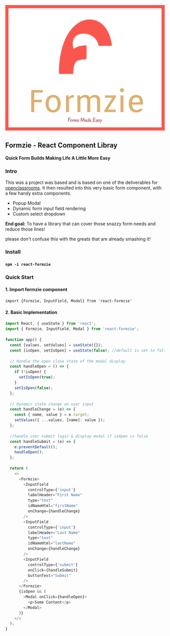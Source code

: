 ![formzie-logo](https://github.com/DrewEvans/react-formzie/blob/main/src/assets/logo.svg)

## Formzie - React Component Libray

#### Quick Form Builds Making Life A Little More Easy

### Intro

This was a project was based and is based on one of the deliverables for [openclassrooms](https://openclassrooms.com/). It then resulted into this very basic form component, with a few handy extra components.

- Popup Modal
- Dynamic form input field rendering
- Custom select dropdown

**End goal:** To have a library that can cover those snazzy form needs and reduce those lines!

please don't confuse this with the greats that are already smashing it!

### Install

#### `npm -i react-formzie`

### Quick Start

#### 1. Import formzie component

`import {Formzie, InputField, Modal} from 'react-formzie'`

#### 2. Basic Implementation

```javascript
import React, { useState } from 'react';
import { Formzie, InputField, Modal } from 'react-formzie';

function app() {
  const [values, setValues] = useState({});
  const [isOpen, setIsOpen] = useState(false); //default is set to false

  // Handle the open close state of the modal display 
  const handleOpen = () => {
    if (!isOpen) {
      setIsOpen(true);
    }
    setIsOpen(false);
  };

  // Dynamic state change on user input 
  const handleChange = (e) => {
    const { name, value } = e.target;
    setValues({ ...values, [name]: value });
  };

  //handle user submit logic & display modal if isOpen is false  
  const handleSubmit = (e) => {
    e.preventDefault();
    handleOpen();
  };

  return (
    <>
      <Formzie>
        <InputField
          controlType={'input'}
          labelHeader="First Name"
          type="text"
          idNameHtml="firstName"
          onChange={handleChange}
        />
        <InputField
          controlType={'input'}
          labelHeader="Last Name"
          type="text"
          idNameHtml="lastName"
          onChange={handleChange}
        />
        <InputField
          controlType={'submit'}
          onClick={handleSubmit}
          buttonText="Submit"
        />
      </Formzie>
      {isOpen && (
        <Modal onClick={handleOpen}>
          <p>Some Content</p>
        </Modal>
      )}
    </>
  );
}
```
